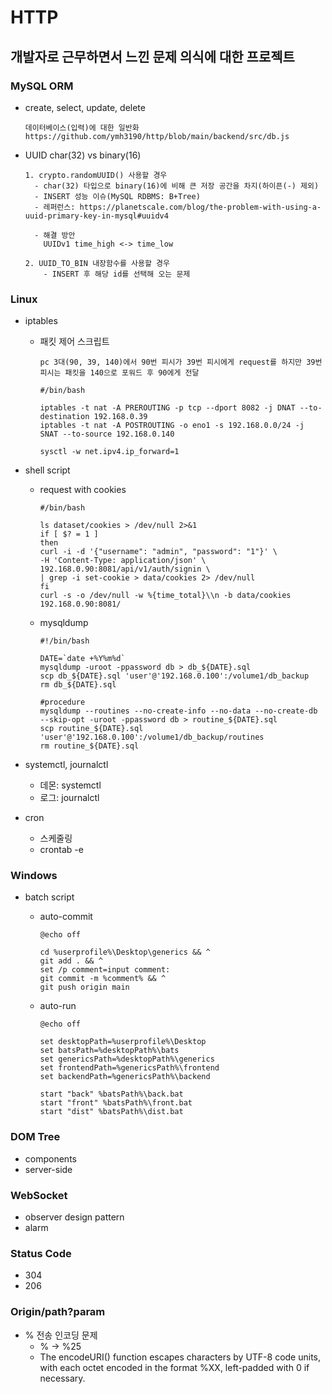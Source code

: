 # HTTP

## 개발자로 근무하면서 느낀 문제 의식에 대한 프로젝트

### MySQL ORM

- create, select, update, delete

      데이터베이스(입력)에 대한 일반화
      https://github.com/ymh3190/http/blob/main/backend/src/db.js

- UUID char(32) vs binary(16)

      1. crypto.randomUUID() 사용할 경우
        - char(32) 타입으로 binary(16)에 비해 큰 저장 공간을 차지(하이픈(-) 제외)
        - INSERT 성능 이슈(MySQL RDBMS: B+Tree)
        - 레퍼런스: https://planetscale.com/blog/the-problem-with-using-a-uuid-primary-key-in-mysql#uuidv4

        - 해결 방안
          UUIDv1 time_high <-> time_low

      2. UUID_TO_BIN 내장함수를 사용할 경우
          - INSERT 후 해당 id를 선택해 오는 문제

### Linux

- iptables

  - 패킷 제어 스크립트

        pc 3대(90, 39, 140)에서 90번 피시가 39번 피시에게 request를 하지만 39번 피시는 패킷을 140으로 포워드 후 90에게 전달

        #/bin/bash

        iptables -t nat -A PREROUTING -p tcp --dport 8082 -j DNAT --to-destination 192.168.0.39
        iptables -t nat -A POSTROUTING -o eno1 -s 192.168.0.0/24 -j SNAT --to-source 192.168.0.140

        sysctl -w net.ipv4.ip_forward=1

- shell script

  - request with cookies

        #/bin/bash

        ls dataset/cookies > /dev/null 2>&1
        if [ $? = 1 ]
        then
        curl -i -d '{"username": "admin", "password": "1"}' \
        -H 'Content-Type: application/json' \
        192.168.0.90:8081/api/v1/auth/signin \
        | grep -i set-cookie > data/cookies 2> /dev/null
        fi
        curl -s -o /dev/null -w %{time_total}\\n -b data/cookies 192.168.0.90:8081/

  - mysqldump

        #!/bin/bash

        DATE=`date +%Y%m%d`
        mysqldump -uroot -ppassword db > db_${DATE}.sql
        scp db_${DATE}.sql 'user'@'192.168.0.100':/volume1/db_backup
        rm db_${DATE}.sql

        #procedure
        mysqldump --routines --no-create-info --no-data --no-create-db --skip-opt -uroot -ppassword db > routine_${DATE}.sql
        scp routine_${DATE}.sql 'user'@'192.168.0.100':/volume1/db_backup/routines
        rm routine_${DATE}.sql

- systemctl, journalctl

  - 데몬: systemctl
  - 로그: journalctl

- cron

  - 스케줄링
  - crontab -e

### Windows

- batch script

  - auto-commit

        @echo off

        cd %userprofile%\Desktop\generics && ^
        git add . && ^
        set /p comment=input comment:
        git commit -m %comment% && ^
        git push origin main

  - auto-run

        @echo off

        set desktopPath=%userprofile%\Desktop
        set batsPath=%desktopPath%\bats
        set genericsPath=%desktopPath%\generics
        set frontendPath=%genericsPath%\frontend
        set backendPath=%genericsPath%\backend

        start "back" %batsPath%\back.bat
        start "front" %batsPath%\front.bat
        start "dist" %batsPath%\dist.bat

### DOM Tree

- components
- server-side

### WebSocket

- observer design pattern
- alarm

### Status Code

- 304
- 206

### Origin/path?param

- % 전송 인코딩 문제
  - % -> %25
  - The encodeURI() function escapes characters by UTF-8 code units, with each octet encoded in the format %XX, left-padded with 0 if necessary.
